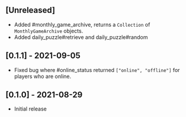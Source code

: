## [Unreleased]

- Added #monthly_game_archive, returns a `Collection` of `MonthlyGameArchive` objects.
- Added daily_puzzle#retrieve and daily_puzzle#random

## [0.1.1] - 2021-09-05

- Fixed bug where #online_status returned `["online", "offline"]` for players who are online.

## [0.1.0] - 2021-08-29

- Initial release

